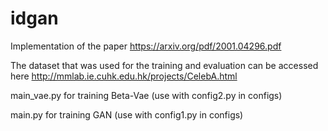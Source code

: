 # idgan

Implementation of the paper https://arxiv.org/pdf/2001.04296.pdf


The dataset that was used for the training and evaluation can be accessed here http://mmlab.ie.cuhk.edu.hk/projects/CelebA.html


main_vae.py for training Beta-Vae (use with config2.py in configs)

main.py for training GAN (use with config1.py in configs)
